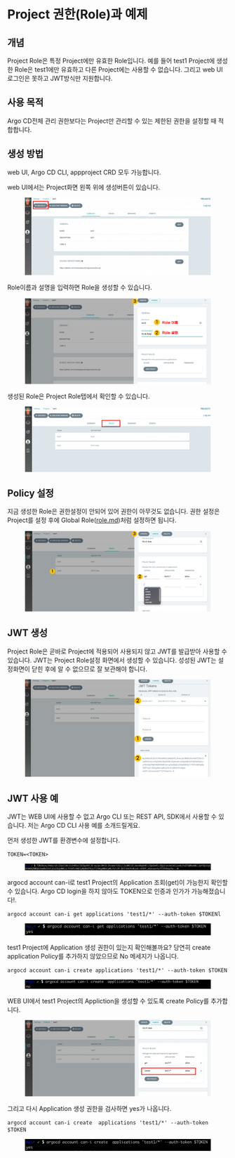 # Project 권한(Role)과 예제

## 개념

Project Role은 특정 Project에만 유효한 Role입니다. 예를 들어 test1 Project에 생성한 Role은 test1에만 유효하고 다른 Project에는 사용할 수 없습니다. 그리고 web UI로그인은 못하고 JWT방식만 지원합니다.&#x20;

## 사용 목적

Argo CD전체 관리 권한보다는 Project만 관리할 수 있는 제한된 권한을 설정할 때 적합합니다.



## 생성 방법

web UI, Argo CD CLI, appproject CRD 모두 가능합니다.&#x20;



web UI에서는 Project화면 왼쪽 위에 생성버튼이 있습니다.

<figure><img src="../.gitbook/assets/image (164).png" alt=""><figcaption></figcaption></figure>



Role이름과 설명을 입력하면 Role을 생성할 수 있습니다.

<figure><img src="../.gitbook/assets/image (107).png" alt=""><figcaption></figcaption></figure>



생성된 Role은 Project Role탭에서 확인할 수 있습니다.

<figure><img src="../.gitbook/assets/image (189).png" alt=""><figcaption></figcaption></figure>



## Policy 설정

지금 생성한 Role은 권한설정이 안되어 있어 권한이 아무것도 없습니다. 권한 설정은 Project를 설정 후에 Global Role([role.md](../user/role.md "mention"))처럼 설정하면 됩니다.

<figure><img src="../.gitbook/assets/image (173).png" alt=""><figcaption></figcaption></figure>



## JWT 생성

Project Role은 곧바로 Project에 적용되어 사용되지 않고 JWT를 발급받아 사용할 수 있습니다. JWT는 Project Role설정 화면에서 생성할 수 있습니다. 성성된 JWT는 설정화면이 닫힌 후에 알 수 없으므로 잘 보관해야 합니다.

<figure><img src="../.gitbook/assets/image (28).png" alt=""><figcaption></figcaption></figure>



## JWT 사용 예

JWT는 WEB UI에 사용할 수 없고 Argo CLI 또는 REST API, SDK에서 사용할 수 있습니다. 저는 Argo CD CLI 사용 예를 소개드릴게요.



먼저 생성한 JWT를 환경변수에 설정합니다.&#x20;

```shell
TOKEN=<TOKEN>
```

<figure><img src="../.gitbook/assets/image (155).png" alt=""><figcaption></figcaption></figure>



argocd account can-i로 test1 Project의 Application 조회(get)이 가능한지 확인할 수 있습니다. Argo CD login을 하지 않아도 TOKEN으로 인증과 인가가 가능해졌습니다!.

```shell
argocd account can-i get applications 'test1/*' --auth-token $TOKENl
```

<figure><img src="../.gitbook/assets/image (58).png" alt=""><figcaption></figcaption></figure>



test1 Project에 Application 생성 권한이 있는지 확인해볼까요? 당연히 create application Policy를 추가하지 않았으므로 No 메세지가 나옵니다.

```shell
argocd account can-i create applications 'test1/*' --auth-token $TOKEN
```

<figure><img src="../.gitbook/assets/image (171).png" alt=""><figcaption></figcaption></figure>

WEB UI에서 test1 Project의 Appliction을 생성할 수 있도록 create Policy를 추가합니다.

<figure><img src="../.gitbook/assets/image (30).png" alt=""><figcaption></figcaption></figure>



그리고 다시 Application 생성 권한을 검사하면 yes가 나옵니다.

```
argocd account can-i create  applications 'test1/*' --auth-token $TOKEN
```

<figure><img src="../.gitbook/assets/image (78).png" alt=""><figcaption></figcaption></figure>

